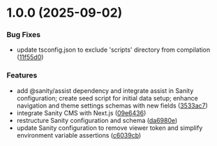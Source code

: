 # 1.0.0 (2025-09-02)


### Bug Fixes

* update tsconfig.json to exclude 'scripts' directory from compilation ([11f55d0](https://github.com/SanchitB23/portfolio-v2/commit/11f55d05b4b5db7e97c222aa0500e5efc81fb0e0))


### Features

* add @sanity/assist dependency and integrate assist in Sanity configuration; create seed script for initial data setup; enhance navigation and theme settings schemas with new fields ([3533ac7](https://github.com/SanchitB23/portfolio-v2/commit/3533ac79ef83e5da45602f37e53ca0791d2b6db3))
* integrate Sanity CMS with Next.js ([09e6436](https://github.com/SanchitB23/portfolio-v2/commit/09e6436888b45c09f806324a4e85e5b348773ce9))
* restructure Sanity configuration and schema ([da6980e](https://github.com/SanchitB23/portfolio-v2/commit/da6980e6691ff4c1a95d54f062ec80c0f04ef31c))
* update Sanity configuration to remove viewer token and simplify environment variable assertions ([c6039cb](https://github.com/SanchitB23/portfolio-v2/commit/c6039cb8da0a2bd29e5ddd4121b3f3ebfbbf1f02))
